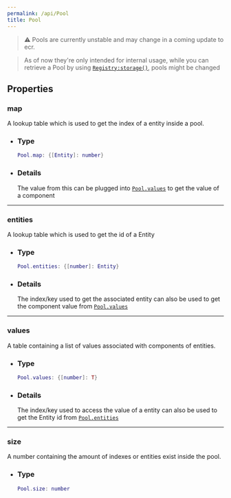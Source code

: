 ```yaml
---
permalink: /api/Pool
title: Pool
---
```


> ⚠️ Pools are currently unstable and may change in a coming update to ecr.

> As of now they're only intended for internal usage, while you can retrieve a Pool by using [`Registry:storage()`](Registry#storage), pools might be changed

## Properties

### map

A lookup table which is used to get the index of a entity inside a pool.

- ### Type
	
	```lua
	Pool.map: {[Entity]: number}
	```
	
- ### Details

	The value from this can be plugged into [`Pool.values`](Pool#values) to get the value of a component

---

### entities

A lookup table which is used to get the id of a Entity

- ### Type
  
	```lua
	Pool.entities: {[number]: Entity}
	```

- ### Details

	The index/key used to get the associated entity can also be used to get the component value from [`Pool.values`](Pool#values)

---

### values

A table containing a list of values associated with components of entities.

- ### Type
  
	```lua
	Pool.values: {[number]: T}
	```

- ### Details

	The index/key used to access the value of a entity can also be used to get the Entity id from [`Pool.entities`](Pool#entities)

---

### size

A number containing the amount of indexes or entities exist inside the pool.

- ### Type

	```lua
	Pool.size: number
	```